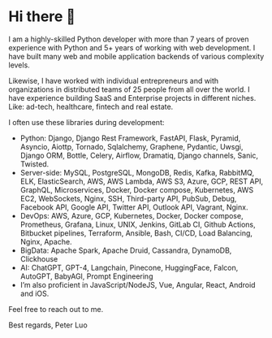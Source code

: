 # Hi there 👋

I am a highly-skilled Python developer with more than 7 years of proven experience with Python and 5+ years of working with web development. I have built many web and mobile application backends of various complexity levels.

Likewise, I have worked with individual entrepreneurs and with organizations in distributed teams of 25 people from all over the world.
I have experience building SaaS and Enterprise projects in different niches. Like: ad-tech, healthcare, fintech and real estate.

I often use these libraries during development:
- Python: Django, Django Rest Framework, FastAPI, Flask, Pyramid, Asyncio, Aiottp, Tornado, Sqlalchemy, Graphene, Pydantic, Uwsgi, Django ORM, Bottle, Celery, Airflow, Dramatiq, Django channels, Sanic, Twisted.
- Server-side: MySQL, PostgreSQL, MongoDB, Redis, Kafka, RabbitMQ, ELK, ElasticSearch, AWS, AWS Lambda, AWS S3, Azure, GCP, REST API, GraphQL, Microservices, Docker, Docker compose, Kubernetes, AWS EC2, WebSockets, Nginx, SSH, Third-party API, PubSub, Debug, Facebook API, Google API, Twitter API, Outlook API, Vagrant, Nginx.
- DevOps: AWS, Azure, GCP, Kubernetes, Docker, Docker compose, Prometheus, Grafana, Linux, UNIX, Jenkins, GitLab CI, Github Actions, Bitbucket pipelines, Terraform, Ansible, Bash, CI/CD, Load Balancing, Nginx, Apache.
- BigData: Apache Spark, Apache Druid, Cassandra, DynamoDB, Clickhouse
- AI: ChatGPT, GPT-4, Langchain, Pinecone, HuggingFace, Falcon, AutoGPT, BabyAGI, Prompt Engineering
- I’m also proficient in JavaScript/NodeJS, Vue, Angular, React, Android and iOS.

Feel free to reach out to me.

Best regards, Peter Luo
